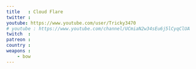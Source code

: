 ```yaml
---
title   : Cloud Flare
twitter :
youtube: https://www.youtube.com/user/Tricky3470
# youtube : https://www.youtube.com/channel/UCmiaN2w34sEu6j5lCyqClUA
twitch  :
patreon :
country :
weapons :
    - bow
---
```

